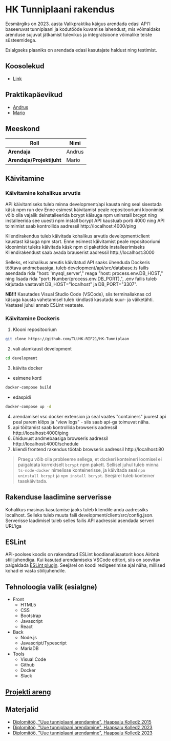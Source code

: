 # HK Tunniplaani rakendus

Eesmärgiks on 2023. aasta Valikpraktika käigus arendada edasi API'l baseeruvat tunniplaani ja kodutööde kuvamise lahendust, mis võimaldaks arenduse sujuvat jätkamist tulevikus ja integratsioone võimalike teiste süsteemidega.

Esialgseks plaaniks on arendada edasi kasutajate haldust ning testimist.

## Koosolekud

- [Link](https://github.com/TLUHK-RIF21/HK-Tunniplaan/blob/master/rif21/koosolekud.md)

## Praktikapäevikud
- [Andrus](https://github.com/TLUHK-RIF21/HK-Tunniplaan/issues/2)
- [Mario](https://github.com/TLUHK-RIF21/HK-Tunniplaan/issues/1)

## Meeskond

| **Roll**   | **Nimi** |
| ---------- | -------- |
| **Arendaja** | Andrus    |
| **Arendaja/Projektijuht** | Mario    |

## Käivitamine

### Käivitamine kohalikus arvutis
API käivitamiseks tuleb minna development/api kausta ning seal sisestada käsk npm run dev
Enne esimest käivitamist peale repositooriumi kloonimist võib olla vajalik deinstalleerida bcrypt
käisuga npm uninstall brcypt ning installeerida see uuesti npm install bcrypt
API kaustuab porti 4000 ning API toimimist saab kontrollida aadressil http://localhost:4000/ping 

Kliendirakendus tuleb käivitada kohalikus arvutis development/client kaustast käsuga npm start.
Enne esimest käivitamist peale repositooriumi kloonimist tuleks käivitada käsk npm ci 
pakettide installeerimiseks
Kliendirakendust saab avada brauserist aadressil http://localhost:3000

Selleks, et kohalikus arvutis käivitatud API saaks ühenduda Dockeris töötava andmebaasiga, tuleb development/api/src/database.ts failis asendada rida "host: 'mysql_server'," reaga "host: process.env.DB_HOST," ning lisada rida "port: Number(process.env.DB_PORT),", .env failis tuleb kirjutada vastavalt DB_HOST="localhost" ja DB_PORT="3307".

**NB!!!** Kasutades Visual Studio Code (VSCode), siis terminaliaknas cd käsuga kausta vahetamisel tuleb kindlasti kasutada suur- ja väiketähti. Vastasel juhul annab ESLint veateate.

### Käivitamine Dockeris
1. Klooni repositoorium 
```bash
git clone https://github.com/TLUHK-RIF21/HK-Tunniplaan
```
2. vali alamkaust development 
```bash
cd development
```
3. käivita docker
- esimene kord 
```bash
docker-compose build
```
- edaspidi 
```bash
docker-compose up -d
```
4. arendamisel vsc docker extension ja seal vaates "containers" juurest api peal parem klõps ja "view logs" - siis saab api-ga toimuvat näha.
5. api töötamist saab kontrollida browseris aadressil http://localhost:4000/ping
6. ühiduvust andmebaasiga browseris aadressil http://localhost:4000/schedule
7. kliendi frontend rakendus töötab browseris aadressil http://localhost:80

> Praegu võib olla probleeme sellega, et dockeri konteineri loomisel ei paigaldata korrektselt `bcrypt` npm pakett. Sellisel juhul tuleb minna `ts-node-docker` nimelisse konteinerisse, ja käivitada seal `npm uninstall bcrypt` ja `npm install bcrypt`. Seejärel tuleb konteiner taaskäivitada.

## Rakenduse laadimine serverisse
Kohalikus masinas kasutamise jaoks tuleb kliendile anda aadressiks localhost. Selleks tuleb muuta faili development/client/src/config.json. Serverisse laadimisel tuleb selles failis API aadressid asendada serveri URL'iga


## ESLint

API-poolses koodis on rakendatud ESLint koodianalüsaatorit koos Airbnb stiilijuhendiga. Kui kasutad arendamiseks VSCode editori, siis on soovitav paigaldada [ESLint plugin](https://marketplace.visualstudio.com/items?itemName=dbaeumer.vscode-eslint). Seejärel on koodi redigeerimise ajal näha, millised kohad ei vasta stiilijuhendile.



## Tehnoloogia valik (esialgne)

- Front
  - HTML5
  - CSS
  - Bootstrap
  - Javascript
  - React
- Back
  - Node.js
  - Javascript/Typescript
  - MariaDB
- Tools
  - Visual Code
  - Github
  - Docker
  - Slack

## [Projekti areng](https://github.com/TLUHK-RIF21/HK-Tunniplaan/blob/main/README.md)


## Materjalid

- [Diplomitöö, "Uue tunniplaani arendamine", Haapsalu Kolledž 2015](https://www.etera.ee/zoom/4375/view?page=1&p=separate&search=&view=0,0,2480,3509)
- [Diplomitöö, "Uue tunniplaani arendamine", Haapsalu Kolledž 2023]()
- [Diplomitöö, "Uue tunniplaani arendamine", Haapsalu Kolledž 2023]()
